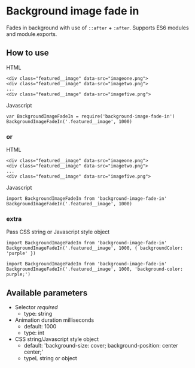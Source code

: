 # Background image fade in #

Fades in background with use of `::after` + `:after`. Supports ES6 modules and module.exports.

## How to use ###

HTML
```
<div class="featured__image" data-src="imageone.png">
<div class="featured__image" data-src="imagetwo.png">
...
<div class="featured__image" data-src="imagefive.png">
```

Javascript
```
var BackgroundImageFadeIn = require('background-image-fade-in')
BackgroundImageFadeIn('.featured__image', 1000)
```

### or ###

HTML
```
<div class="featured__image" data-src="imageone.png">
<div class="featured__image" data-src="imagetwo.png">
...
<div class="featured__image" data-src="imagefive.png">
```

Javascript
```
import BackgroundImageFadeIn from 'background-image-fade-in'
BackgroundImageFadeIn('.featured__image', 1000)
```

### extra ###

Pass CSS string or Javascript style object
```
import BackgroundImageFadeIn from 'background-image-fade-in'
BackgroundImageFadeIn('.featured__image', 1000, { backgroundColor: 'purple' })
```
```
import BackgroundImageFadeIn from 'background-image-fade-in'
BackgroundImageFadeIn('.featured__image', 1000, 'background-color: purple;')
```
## Available parameters ##

* Selector *required*
  * type: string
* Animation duration milliseconds
  * default: 1000
  * type: int
* CSS string/Javascript style object 
  * default: 'background-size: cover; background-position: center center;'
  * typeL string or object
